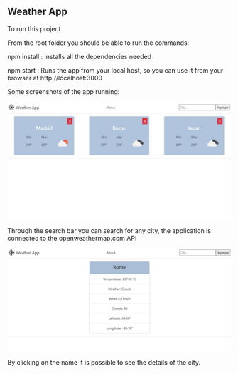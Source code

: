 ## Weather App

To run this project

From the root folder you should  be able to run the commands:

npm install : installs all the dependencies needed

npm start : Runs the app from your local host, so you can use it from your browser at http://localhost:3000

Some screenshots of the app running:

![weather1](./img-screen/weather1.jpg)


Through the search bar you can search for any city, the application is connected to the openweathermap.com API



![weather2](./img-screen/weather2.jpg)


By clicking on the name it is possible to see the details of the city.

